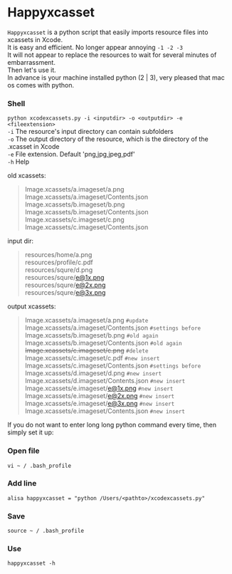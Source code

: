 # Happyxcasset
`Happyxcasset` is a python script that easily imports resource files into xcassets in Xcode.   
It is easy and efficient.
No longer appear annoying `-1 -2 -3`   
It will not appear to replace the resources to wait for several minutes of embarrassment.   
Then let's use it.   
In advance is your machine installed python (2 | 3), very pleased that mac os comes with python.   
### Shell   
`python xcodexcassets.py -i <inputdir> -o <outputdir> -e <fileextension>`   
`-i` The resource's input directory can contain subfolders   
`-o` The output directory of the resource, which is the directory of the .xcasset in Xcode   
`-e` File extension. Default 'png,jpg,jpeg,pdf'   
`-h` Help

old xcassets:   
>Image.xcassets/a.imageset/a.png   
Image.xcassets/a.imageset/Contents.json   
Image.xcassets/b.imageset/b.png   
Image.xcassets/b.imageset/Contents.json  
Image.xcassets/c.imageset/c.png   
Image.xcassets/c.imageset/Contents.json   

input dir:   
>resources/home/a.png     
resources/profile/c.pdf   
resources/squre/d.png   
resources/squre/e@1x.png   
resources/squre/e@2x.png   
resources/squre/e@3x.png   

output xcassets:
>Image.xcassets/a.imageset/a.png   `#update`   
Image.xcassets/a.imageset/Contents.json   `#settings before`   
Image.xcassets/b.imageset/b.png    `#old again`   
Image.xcassets/b.imageset/Contents.json   `#old again`   
~~Image.xcassets/c.imageset/c.png~~    `#delete`   
Image.xcassets/c.imageset/c.pdf    `#new insert`   
Image.xcassets/c.imageset/Contents.json   `#settings before`   
Image.xcassets/d.imageset/d.png    `#new insert`   
Image.xcassets/d.imageset/Contents.json   `#new insert`   
Image.xcassets/e.imageset/e@1x.png    `#new insert`   
Image.xcassets/e.imageset/e@2x.png    `#new insert`   
Image.xcassets/e.imageset/e@3x.png    `#new insert`   
Image.xcassets/e.imageset/Contents.json    `#new insert`   

If you do not want to enter long long python command every time, then simply set it up:
### Open file   
`vi ~ / .bash_profile`   
### Add line    
`alisa happyxcasset = "python /Users/<pathto>/xcodexcassets.py"` 
### Save
`source ~ / .bash_profile`     
### Use   
`happyxcasset -h`   